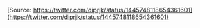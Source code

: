[Source: https://twitter.com/diprjk/status/1445748118654361601](https://twitter.com/diprjk/status/1445748118654361601)